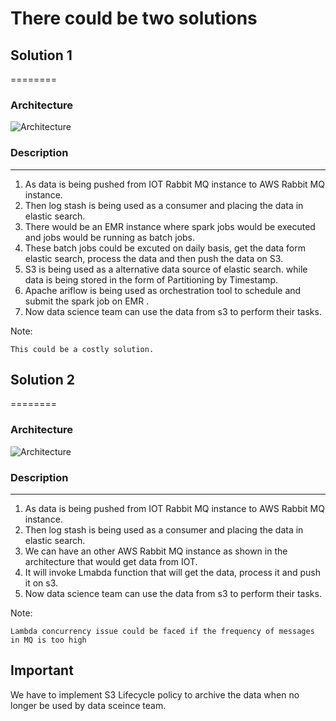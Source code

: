 # There could be two solutions 

## Solution 1
========
### Architecture

![Architecture](solution_1.jpg)

### Description
-----------
1. As data is being pushed from IOT Rabbit MQ instance to AWS Rabbit MQ instance.
2. Then log stash is being used as a consumer and placing the data in elastic search.
3. There would be an EMR instance where spark jobs would be executed and jobs would be running
   as batch jobs.
4. These batch jobs could be excuted on daily basis, get the data form elastic search, process
   the data and then push the data on S3.
5. S3 is being used as a alternative data source of elastic search. while data is being stored 
   in the form of Partitioning by Timestamp. 
6. Apache ariflow is being used as orchestration tool to schedule and submit the spark job on EMR .
7. Now data science team can use the data from s3 to perform their tasks.

Note:

    This could be a costly solution.

## Solution 2
========
### Architecture

![Architecture](solution_2.jpg)

### Description
-----------
1. As data is being pushed from IOT Rabbit MQ instance to AWS Rabbit MQ instance.
2. Then log stash is being used as a consumer and placing the data in elastic search.
3. We can have an other AWS Rabbit MQ instance as shown in the architecture that would get data from IOT.
4. It will invoke Lmabda function that will get the data, process it and 
   push it on s3.
5. Now data science team can use the data from s3 to perform their tasks.


Note:

    Lambda concurrency issue could be faced if the frequency of messages in MQ is too high

    
## Important 
We have to implement S3 Lifecycle policy to archive the data when no longer be used by data sceince team.